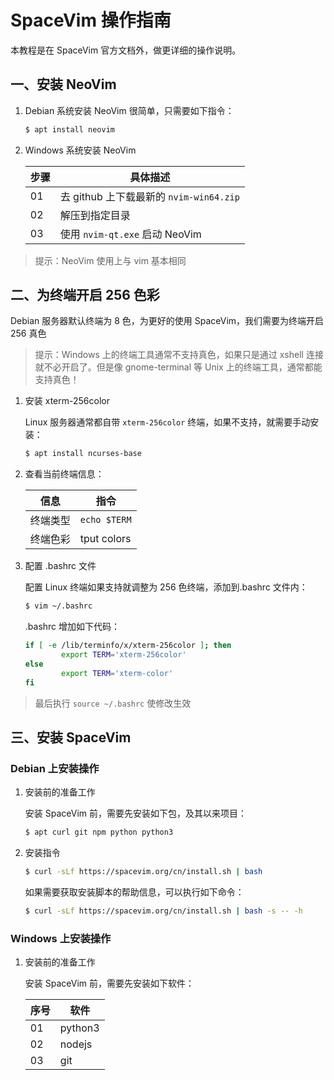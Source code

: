 # SpaceVim 操作指南

本教程是在 SpaceVim 官方文档外，做更详细的操作说明。

## 一、安装 NeoVim

1. Debian 系统安装 NeoVim 很简单，只需要如下指令：

    ```sh
    $ apt install neovim
    ```

2. Windows 系统安装 NeoVim

    | 步骤 | 具体描述                                |
    | ---- | --------------------------------------- |
    | 01   | 去 github 上下载最新的 `nvim-win64.zip` |
    | 02   | 解压到指定目录                          |
    | 03   | 使用 `nvim-qt.exe` 启动 NeoVim          |

> 提示：NeoVim 使用上与 vim 基本相同

## 二、为终端开启 256 色彩

Debian 服务器默认终端为 8 色，为更好的使用 SpaceVim，我们需要为终端开启 256 真色

> 提示：Windows 上的终端工具通常不支持真色，如果只是通过 xshell 连接就不必开启了。但是像 gnome-terminal 等 Unix 上的终端工具，通常都能支持真色！

1. 安装 xterm-256color

    Linux 服务器通常都自带 `xterm-256color` 终端，如果不支持，就需要手动安装：

    ```sh
    $ apt install ncurses-base
    ```

2. 查看当前终端信息：

    | 信息     | 指令         |
    | -------- | ------------ |
    | 终端类型 | `echo $TERM` |
    | 终端色彩 | tput colors  |

3. 配置 .bashrc 文件

    配置 Linux 终端如果支持就调整为 256 色终端，添加到.bashrc 文件内：

    ```sh
    $ vim ~/.bashrc
    ```

    .bashrc 增加如下代码：

    ```sh
    if [ -e /lib/terminfo/x/xterm-256color ]; then
            export TERM='xterm-256color'
    else
            export TERM='xterm-color'
    fi
    ```

> 最后执行 `source ~/.bashrc` 使修改生效

## 三、安装 SpaceVim

### Debian 上安装操作

1. 安装前的准备工作

    安装 SpaceVim 前，需要先安装如下包，及其以来项目：

    ```sh
    $ apt curl git npm python python3
    ```

2. 安装指令

    ```sh
    $ curl -sLf https://spacevim.org/cn/install.sh | bash
    ```

    如果需要获取安装脚本的帮助信息，可以执行如下命令：

    ```sh
    $ curl -sLf https://spacevim.org/cn/install.sh | bash -s -- -h
    ```

### Windows 上安装操作

1. 安装前的准备工作

    安装 SpaceVim 前，需要先安装如下软件：

    | 序号 | 软件    |
    | ---- | ------- |
    | 01   | python3 |
    | 02   | nodejs  |
    | 03   | git     |
